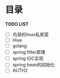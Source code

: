 # 目录 
<Card 
    name="CSS Module踩坑"
    image="https://cdn.clinan.xyz/css-modules-logo.png" 
    url="/modules/technology/CSS_Module踩坑"
    category="TECHNOLOGY"
    author="ztyzbb"
    desc="开启CSS Module样式隔离后需要注意的坑"
    /> 
<Card 
    name="Springboot Token登录校验"
    image="https://cdn.clinan.xyz/spring-boot-java.jpg" 
    url="/modules/technology/spring-HandlerMethodArgumentResolver"
    category="TECHNOLOGY"
    author="Clinan"
    desc="Token登录校验中HandlerMethodArgumentResolver的使用"
    /> 
<Card 
    name="Springboot自动化配置的注解"
    image="https://cdn.clinan.xyz/spring-boot-java.jpg" 
    url="/modules/technology/springboot-autoconfigure"
    category="TECHNOLOGY"
    author="Clinan"
    desc="主要是配置类的注解"
    /> 
<Card 
    name="Docker初始化"
    image="https://cdn.clinan.xyz/others.jpeg" 
    url="/modules/technology/docker_init"
    category="TECHNOLOGY"
    author="Clinan"
    desc="本教程只适用于AMD64架构的机器，其他的直接点击官网"
    /> 
<Card 
    name="MySQL事务隔离级别"
    image="https://cdn.clinan.xyz/mysql_logo.png" 
    url="/modules/technology/mysql_isolation"
    category="TECHNOLOGY"
    author="Clinan"
    desc="从官方文档看MYSQL事务隔离级别"
    /> 
<Card 
    name="MySQL问题总结"
    image="https://cdn.clinan.xyz/mysql_logo.png" 
    url="/modules/technology/mysql_learn"
    category="TECHNOLOGY"
    author="Clinan"
    desc="where exists, 逗号多表联查，between and的范围, 持续更新。"
    /> 
<Card 
    name="Vuepress部署"
    image="https://cdn.clinan.xyz/others.jpeg" 
    url="/modules/technology/vuepress_deploy"
    category="TECHNOLOGY"
    author="Clinan"
    desc="vuepress发布到git page和自定义域"
    /> 
<Card 
    name="树莓派初始化"
    image="https://cdn.clinan.xyz/pi.jpg" 
    url="/modules/technology/rasperry_init"
    category="TECHNOLOGY"
    author="Clinan"
    desc="树莓派国内镜像，docker安装，frp内网穿透"
    /> 
<Card 
    name="Springboot配置Servlet原理"
    image="https://cdn.clinan.xyz/spring-boot-java.jpg" 
    url="/modules/technology/Springboot配置Servlet原理"
    category="TECHNOLOGY"
    author="Clinan"
    desc="Springboot配置Servlet原理"
    /> 
<Card 
    name="SpringDispatcherServlet分析"
    image="https://cdn.clinan.xyz/spring-boot-java.jpg" 
    url="/modules/technology/SpringDispatcherServlet分析"
    category="TECHNOLOGY"
    author="Clinan"
    desc="SpringDispatcherServlet分析"
    />

**TODO LIST**
- [ ] 鸟哥的linux私房菜
- [ ] Hive
- [ ] golang
- [ ] spring filter原理
- [ ] spring IOC实现
- [ ] spring bean的初始化
- [ ] AUTH2